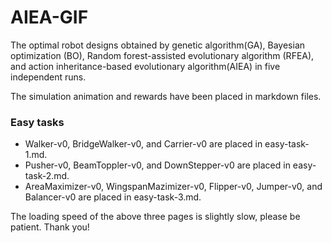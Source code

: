 # AIEA-GIF

The optimal robot designs obtained by genetic algorithm(GA), Bayesian optimization (BO), Random forest-assisted evolutionary algorithm (RFEA), and action inheritance-based evolutionary algorithm(AIEA) in five independent runs.

The simulation animation and rewards have been placed in markdown files.

### Easy tasks
- Walker-v0, BridgeWalker-v0, and Carrier-v0 are placed in easy-task-1.md.
- Pusher-v0, BeamToppler-v0, and DownStepper-v0 are placed in easy-task-2.md.
- AreaMaximizer-v0, WingspanMazimizer-v0, Flipper-v0, Jumper-v0, and Balancer-v0 are placed in easy-task-3.md.

The loading speed of the above three pages is slightly slow, please be patient. Thank you!
